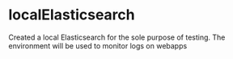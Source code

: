 # localElasticsearch
Created a local Elasticsearch for the sole purpose of testing. The environment will be used to monitor logs on webapps
